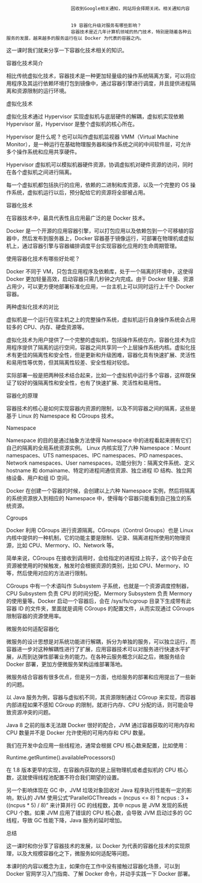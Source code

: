
                            
                            因收到Google相关通知，网站将会择期关闭。相关通知内容
                            
                            
                            19 容器化升级对服务有哪些影响？
                            容器技术是近几年计算机领域的热门技术，特别是随着各种云服务的发展，越来越多的服务运行在以 Docker 为代表的容器之内。

这一课时我们就来分享一下容器化技术相关的知识。

容器化技术简介

相比传统虚拟化技术，容器技术是一种更加轻量级的操作系统隔离方案，可以将应用程序及其运行依赖环境打包到镜像中，通过容器引擎进行调度，并且提供进程隔离和资源限制的运行环境。

虚拟化技术

虚拟化技术通过 Hypervisor 实现虚拟机与底层硬件的解耦，虚拟机实现依赖 Hypervisor 层，Hypervisor 是整个虚拟机的核心所在。

Hypervisor 是什么呢 ? 也可以叫作虚拟机监视器 VMM（Virtual Machine Monitor），是一种运行在基础物理服务器和操作系统之间的中间软件层，可允许多个操作系统和应用共享硬件。



Hypervisor 虚拟机可以模拟机器硬件资源，协调虚拟机对硬件资源的访问，同时在各个虚拟机之间进行隔离。

每一个虚拟机都包括执行的应用，依赖的二进制和库资源，以及一个完整的 OS 操作系统，虚拟机运行以后，预分配给它的资源将全部被占用。

容器化技术

在容器技术中，最具代表性且应用最广泛的是 Docker 技术。

Docker 是一个开源的应用容器引擎，可以打包应用以及依赖包到一个可移植的容器中，然后发布到服务器上，Docker 容器基于镜像运行，可部署在物理机或虚拟机上，通过容器引擎与容器编排调度平台实现容器化应用的生命周期管理。

使用容器化技术有哪些好处呢？

Docker 不同于 VM，只包含应用程序及依赖库，处于一个隔离的环境中，这使得 Docker 更加轻量高效，启动容器只需几秒钟之内完成。由于 Docker 轻量、资源占用少，可以更方便地部署标准化应用，一台主机上可以同时运行上千个 Docker 容器。

两种虚拟化技术的对比

虚拟机是一个运行在宿主机之上的完整操作系统，虚拟机运行自身操作系统会占用较多的 CPU、内存、硬盘资源等。

虚拟化技术为用户提供了一个完整的虚拟机，包括操作系统在内，容器化技术为应用程序提供了隔离的运行空间，容器之间共享同一个上层操作系统内核。虚拟化技术有更佳的隔离性和安全性，但是更新和升级困难，容器化具有快速扩展、灵活性和易用性等优势，但其隔离性较差、安全性相对较低。

实际部署一般是把两种技术结合起来，比如一个虚拟机中运行多个容器，这样既保证了较好的强隔离性和安全性，也有了快速扩展、灵活性和易用性。

容器化的原理

容器技术的核心是如何实现容器内资源的限制，以及不同容器之间的隔离，这些是基于 Linux 的 Namespace 和 CGroups 技术。



Namespace


Namespace 的目的是通过抽象方法使得 Namespace 中的进程看起来拥有它们自己的隔离的全局系统资源实例。
Linux 内核实现了六种 Namespace：Mount namespaces、UTS namespaces、IPC namespaces、PID namespaces、Network namespaces、User namespaces，功能分别为：隔离文件系统、定义 hostname 和 domainame、特定的进程间通信资源、独立进程 ID 结构、独立网络设备、用户和组 ID 空间。


Docker 在创建一个容器的时候，会创建以上六种 Namespace 实例，然后将隔离的系统资源放入到相应的 Namespace 中，使得每个容器只能看到自己独立的系统资源。

Cgroups

Docker 利用 CGroups 进行资源隔离。CGroups（Control Groups）也是 Linux 内核中提供的一种机制，它的功能主要是限制、记录、隔离进程所使用的物理资源，比如 CPU、Mermory、IO、Network 等。

简单来说，CGroups 在接收到调用时，会给指定的进程挂上钩子，这个钩子会在资源被使用的时候触发，触发时会根据资源的类别，比如 CPU、Mermory、IO 等，然后使用对应的方法进行限制。

CGroups 中有一个术语叫作 Subsystem 子系统，也就是一个资源调度控制器，CPU Subsystem 负责 CPU 的时间分配，Mermory Subsystem 负责 Mermory 的使用量等。Docker 启动一个容器后，会在 /sys/fs/cgroup 目录下生成带有此容器 ID 的文件夹，里面就是调用 CGroups 的配置文件，从而实现通过 CGroups 限制容器的资源使用率。

微服务如何适配容器化

微服务的设计思想是对系统功能进行解耦，拆分为单独的服务，可以独立运行，而容器进一步对这种解耦性进行了扩展，应用容器技术可以对服务进行快速水平扩展，从而到达弹性部署业务的能力。在各种云服务概念兴起之后，微服务结合 Docker 部署，更加方便微服务架构运维部署落地。

微服务结合容器有很多优点，但是另一方面，也给服务的部署和应用提出了一些新的问题。

以 Java 服务为例，容器与虚拟机不同，其资源限制通过 CGroup 来实现，而容器内部进程如果不感知 CGroup 的限制，就进行内存、CPU 分配的话，则可能会导致资源冲突的问题。

Java 8 之前的版本无法跟 Docker 很好的配合，JVM 通过容器获取的可用内存和 CPU 数量并不是 Docker 允许使用的可用内存和 CPU 数量。

我们在开发中会应用一些线程池，通常会根据 CPU 核心数来配置，比如使用：

Runtime.getRuntime().availableProcessors()


在 1.8 版本更早的实现，在容器内获取的是上层物理机或者虚拟机的 CPU 核心数，这就使得线程池配置不符合我们期望的设置。

另一个影响体现在 GC 中，JVM 垃圾对象回收对 Java 程序执行性能有一定的影响，默认的 JVM 使用公式“ParallelGCThreads = (ncpus <= 8) ? ncpus : 3 + ((ncpus * 5) / 8)” 来计算并行 GC 的线程数，其中 ncpus 是 JVM 发现的系统 CPU 个数。如果 JVM 应用了错误的 CPU 核心数，会导致 JVM 启动过多的 GC 线程，导致 GC 性能下降，Java 服务的延时增加。

总结

这一课时和你分享了容器技术的发展，以 Docker 为代表的容器化技术的实现原理，以及大规模容器化之下，微服务如何适配等问题。

本课时的内容以概念为主，如果你在工作中没有接触过容器化场景，可以到 Docker 官网学习入门指南、了解 Docker 命令，并动手实践一下 Docker 部署。

                        
                        
                            